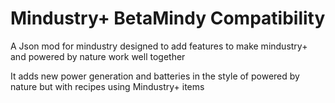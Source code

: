# Mindustry+ BetaMindy Compatibility
A Json mod for mindustry designed to add features to make mindustry+ and powered by nature work well together

It adds new power generation and batteries in the style of powered by nature but with recipes using Mindustry+ items
